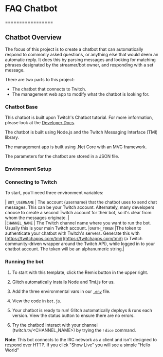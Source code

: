 # FAQ Chatbot
=================

## Chatbot Overview

The focus of this project is to create a chatbot that can automatically respond to commonly asked questions, or anything else that would deem an automatic reply. It does this by parsing messages and looking for matching phrases designated by the streamer/bot owner, and responding with a set message.

There are two parts to this project:
- The chatbot that connects to Twitch.
- The management web app to modify what the chatbot is looking for.

### Chatbot Base

This chatbot is built upon Twitch's Chatbot tutorial. For more imformation, please look at the [Developer Docs](https://dev.twitch.tv/docs/irc/).

The chatbot is built using Node.js and the Twitch Messaging Interface (TMI) library.

The management app is built using .Net Core with an MVC framework.

The parameters for the chatbot are stored in a JSON file.

### Environment Setup

### Connecting to Twitch

To start, you’ll need three environment variables:
 
| `BOT_USERNAME`  |  The account (username) that the chatbot uses to send chat messages. This can be your Twitch account. Alternately, many developers choose to create a second Twitch account for their bot, so it's clear from whom the messages originate. |  
|`CHANNEL_NAME`   |  The Twitch channel name where you want to run the bot. Usually this is your main Twitch account.
|`OAUTH_TOKEN`   |The token to authenticate your chatbot with Twitch's servers. Generate this with [https://twitchapps.com/tmi/](https://twitchapps.com/tmi/) (a Twitch community-driven wrapper around the Twitch API), while logged in to your chatbot account. The token will be an alphanumeric string.|  

### Running the bot


1. To start with this template, click the Remix button in the upper right. 

2. Glitch automatically installs Node and Tmi.js for us.

3. Add the three environmental vars in our [`.env`](https://glitch.com/edit/#!/twitch-chatbot?path=.env:1:0) file.

4. View the code in `bot.js`. 

5. Your chatbot is ready to run! Glitch automatically deploys & runs each version. View the status button to ensure there are no errors. 

6. Try the chatbot! Interact with your channel (twitch.tv/<CHANNEL_NAME>) by trying  the `!dice` command. 

**Note**: This bot connects to the IRC network as a client and isn't designed to respond over HTTP. If you click "Show Live" you will see a simple "Hello World"



